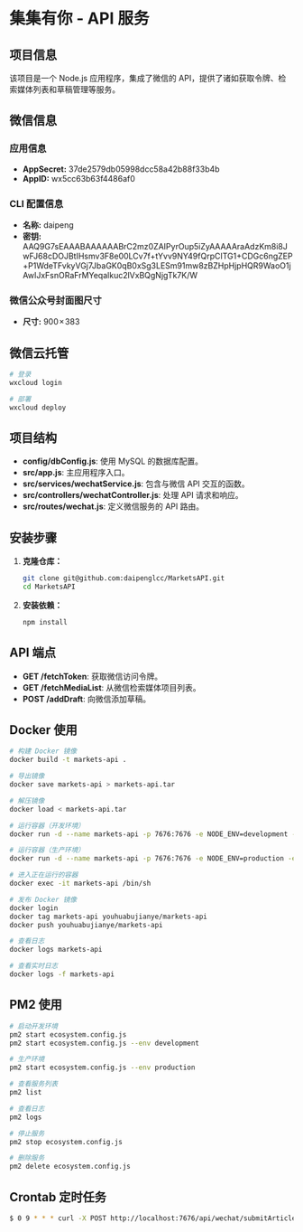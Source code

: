# 集集有你 - API 服务

## 项目信息

该项目是一个 Node.js 应用程序，集成了微信的 API，提供了诸如获取令牌、检索媒体列表和草稿管理等服务。

## 微信信息

### 应用信息
- **AppSecret:** 37de2579db05998dcc58a42b88f33b4b  
- **AppID:** wx5cc63b63f4486af0  

### CLI 配置信息
- **名称:** daipeng
- **密钥:** AAQ9G7sEAAABAAAAAABrC2mz0ZAIPyrOup5iZyAAAAAraAdzKm8i8JwFJ68cDOJBtIHsmv3F8e00LCv7f+tYvv9NY49fQrpCITG1+CDGc6ngZEP+P1WdeTFvkyVGj7JbaGK0qB0xSg3LESm91mw8zBZHpHjpHQR9WaoO1jAwIJxFsnORaFrMYeqalkuc2lVxBQgNjgTk7K/W

### 微信公众号封面图尺寸
- **尺寸:** 900 × 383

## 微信云托管

```bash
# 登录
wxcloud login

# 部署
wxcloud deploy  
```

## 项目结构

- **config/dbConfig.js**: 使用 MySQL 的数据库配置。
- **src/app.js**: 主应用程序入口。
- **src/services/wechatService.js**: 包含与微信 API 交互的函数。
- **src/controllers/wechatController.js**: 处理 API 请求和响应。
- **src/routes/wechat.js**: 定义微信服务的 API 路由。

## 安装步骤

1. **克隆仓库：**

   ```bash
   git clone git@github.com:daipenglcc/MarketsAPI.git
   cd MarketsAPI
   ```

2. **安装依赖：**

   ```bash
   npm install
   ```

## API 端点

- **GET /fetchToken**: 获取微信访问令牌。
- **GET /fetchMediaList**: 从微信检索媒体项目列表。
- **POST /addDraft**: 向微信添加草稿。

## Docker 使用

```bash
# 构建 Docker 镜像
docker build -t markets-api .

# 导出镜像
docker save markets-api > markets-api.tar

# 解压镜像
docker load < markets-api.tar

# 运行容器（开发环境）
docker run -d --name markets-api -p 7676:7676 -e NODE_ENV=development -e PORT=7676 markets-api

# 运行容器（生产环境）
docker run -d --name markets-api -p 7676:7676 -e NODE_ENV=production -e PORT=7676 markets-api

# 进入正在运行的容器
docker exec -it markets-api /bin/sh

# 发布 Docker 镜像
docker login
docker tag markets-api youhuabujianye/markets-api
docker push youhuabujianye/markets-api

# 查看日志
docker logs markets-api

# 查看实时日志
docker logs -f markets-api
```

## PM2 使用

```bash
# 启动开发环境
pm2 start ecosystem.config.js
pm2 start ecosystem.config.js --env development

# 生产环境
pm2 start ecosystem.config.js --env production

# 查看服务列表
pm2 list

# 查看日志
pm2 logs

# 停止服务
pm2 stop ecosystem.config.js

# 删除服务
pm2 delete ecosystem.config.js
```

## Crontab 定时任务

```bash
$ 0 9 * * * curl -X POST http://localhost:7676/api/wechat/submitArticle
```
